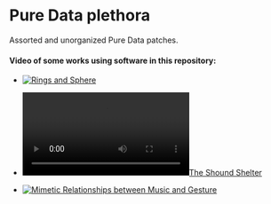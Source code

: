 # Pure Data plethora

Assorted and unorganized Pure Data patches.

#### Video of some works using software in this repository:

- [![Rings and Sphere](https://drive.google.com/file/d/1mBrcc733Q_x8bpxo-NzMO8KinMEmiWXv/preview)](https://drive.google.com/file/d/1mBrcc733Q_x8bpxo-NzMO8KinMEmiWXv/view?usp=sharing "Rings and Sphere")

- [![The Shound Shelter](http://users.jyu.fi/~juigmend/video/Sound_Shelter_2018_LQ.mp4)](http://users.jyu.fi/~juigmend/video/Sound_Shelter_2018_LQ.mp4 "The Shound Shelter")

- [![Mimetic Relationships between Music and Gesture](https://drive.google.com/file/d/19bJzrUxZbLL9kUHyR5oPY7LsQsvdet11/preview)](https://drive.google.com/file/d/19bJzrUxZbLL9kUHyR5oPY7LsQsvdet11/view?usp=sharing "Mimetic Relationships between Music and Gesture")










